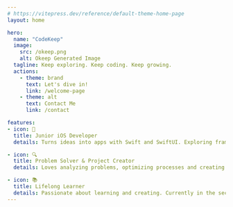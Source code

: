 ```yaml
---
# https://vitepress.dev/reference/default-theme-home-page
layout: home

hero:
  name: "CodeKeep"
  image:
    src: /okeep.png
    alt: Okeep Generated Image
  tagline: Keep exploring. Keep coding. Keep growing.
  actions:
    - theme: brand
      text: Let's dive in!
      link: /welcome-page
    - theme: alt
      text: Contact Me
      link: /contact

features:
- icon: 📱  
  title: Junior iOS Developer  
  details: Turns ideas into apps with Swift and SwiftUI. Exploring frameworks like Core Data, SwiftData, and UIKit to sharpen iOS expertise.

- icon: 🔍  
  title: Problem Solver & Project Creator  
  details: Loves analyzing problems, optimizing processes and creating projects—whether practical or purely fun.

- icon: 📚  
  title: Lifelong Learner  
  details: Passionate about learning and creating. Currently in the second year of a MsC  and an apprenticeship at Unistra.
---
```


